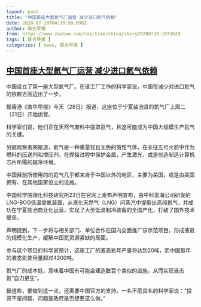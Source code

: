 ```yaml
---
layout: post
title: "中国首座大型氦气厂运营 减少进口氦气依赖"
date: 2020-07-28T04:30:50.698Z
author: 联合早报
from: https://www.zaobao.com/realtime/china/story20200728-1072620
tags: [ 联合早报 ]
categories: [ news, 联合早报 ]
---
```

<!--1595937720000-->
[中国首座大型氦气厂运营 减少进口氦气依赖](https://www.zaobao.com/realtime/china/story20200728-1072620)
------

<div>
<p>中国设立了第一座大型氦气厂。在该工厂工作的科学家说，中国在减少对进口氦气的依赖方面迈出了一步。</p><p>据香港《南华早报》今天（28日）报道，这座位于宁夏盐池县的氦气厂上周二（21日）开始运营。</p><p>科学家们说，他们正在天然气废料中提取氦气，且这可能成为中国大规模生产氦气的关键。</p><section id="imu"><div id="dfp-ad-imu1-wrapper" class="dfp-tag-wrapper"><div id="dfp-ad-imu1" class="dfp-tag-wrapper"></div></div></section><p>另据观察者网报道，氦气是一种重量轻且无色的惰性气体，在长征五号火箭中作为燃料的压送剂和增压剂，在焊接过程中保护金属，产生激光，或是创造制造计算机芯片所需的超净环境。</p><p>中国目前所使用的的氦气几乎都来自于中国以外的地区，主要为美国，或是由美国拥有、在其他国家设立的设施。</p><p>中国科学院理化科技研究所23日在官网上发布声明宣布，由中科富海公司研发的LNG-BOG低温提氦装置，从液化天然气（LNG）闪蒸汽中提取出高纯氦气，并成功在宁夏盐池商业化运营，实现了大型低温制冷装备的全国产化，打破了国外技术壁垒。</p><p>声明提到，下一步将与相关部门、单位合作在国内全面推广该示范项目，形成液氦的规模化生产，缓解中国氦资源紧缺的局面。</p><div id="innity-in-post"></div><div id="dfp-ad-midarticlespecial-wrapper" class="dfp-tag-wrapper"><div id="dfp-ad-midarticlespecial" class="dfp-tag-wrapper"></div></div><p>参与这个项目的科学家预计，这座工厂的液态氦年产量将达到20吨，而中国每年的液态氦使用量超过4300吨。</p><p>氦气厂的成本低，意味着中国有可能会建造数百个类似的设施，从而实现液态氦“自力更生”。</p><p>报道称，要做到这一点，还需要中国官方的支持。一名不愿具名的科学家说：“投资不是问题，问题是政府是否想要这么做。”</p>
</div>
